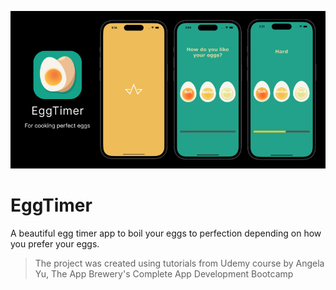 ![App Banner](Documentation/AppBanner.png)

# EggTimer

A beautiful egg timer app to boil your eggs to perfection depending on how you prefer your eggs.


>The project was created using tutorials from Udemy course by Angela Yu, The App Brewery's Complete App Development Bootcamp
